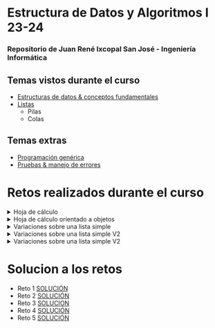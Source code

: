 # Estructura de Datos y Algoritmos I 23-24

### Repositorio de Juan René Ixcopal San José - Ingeniería Informática

## Temas vistos durante el curso

- [Estructuras de datos & conceptos fundamentales](001-intro/primitivasMatricesClasesObjetos.md)
- [Listas](002-listas/README.md)
  - Pilas
  - Colas

## Temas extras

- [Programación genérica](/temario/999-otrosTemas/programacionGenerica.md)
- [Pruebas & manejo de errores](/temario/999-otrosTemas/pruebas.md)

# Retos realizados durante el curso

<details>
  <summary>Hoja de cálculo</summary>

  ### Hoja de cálculo

El reto consiste en desarrollar una hoja de cálculo en consola.

### Requisitos
| |
|-|
La hoja de cálculo debe ser de 15 filas por 10 columnas.
La navegación mediante **w**/**a**/**s**/**d**
Para ingresar un valor, se debe utilizar el comando **e**
Para terminar, utilizar el comando **q**
Las celdas deben tener un ancho de 7 caracteres. 
En caso que el usuario ingrese contenido de más de 7 caracteres, se deben mostrar los 7 primeros caracteres (ver presentación, estado intermedio.)

### Reglas de entrega

- Guardar el trabajo en la carpeta entregas, dentro una carpeta que siga el formato *nombreApellido*. Ejemplo: **/entregas/fernandezIbuprofeno**
- El envío debe hacerse al repositorio de la asignatura, a la rama ***Reto-001***

### Presentación
<div align="center">

| |
|:-:|
![](/imagenes/HojaDeCalculo000.png)
Estado inicial
![](/imagenes/HojaDeCalculo001.png)
Estado intermedio

</div>
</details>








<details>
  <summary>Hoja de cálculo orientado a objetos</summary>

  ### Hoja de cálculo en OOP

Partiendo de lo desarrollado en el reto anterior (esto es muy importante): reescribir el código siguiendo el paradigma orientado a objetos.

El reto consiste en reescribir el código, no en agregarle funcionalidad.

Se pueden hacer ajustes menores, pero la esencia debe mantenerse.

### Reglas de entrega

- Tener terminado el reto 001.
- Guardar el trabajo en la carpeta entregas, dentro una carpeta que siga el formato *apellidoNombre*. Ejemplo: **/entregas/fernandezIbuprofeno**
- El envío debe hacerse al repositorio de la asignatura, a la rama ***Reto-002***
</details>









<details>
  <summary>Variaciones sobre una lista simple</summary>

  ### Variaciones sobre una lista simple

  Partiendo del código de listas básicas revisado en clase, y publicado [aquí](/src/listas/basica/)

El reto consiste en agregar funcionalidad sin alterar la esencia del código.

||
|-|
Optimizar el proceso de saber cuántos elementos tiene la lista.
Para este caso concreto, hacer más descriptivo el proceso de entrada y salida de elementos (*entró xxx*, *salió yyy*).
Verificar que los cambios en las clases Node y List funcionan ejecutandolas a través de la clase Ejemplo.

## Reglas de entrega

- Tener resueltos ambos retos.
- Se exige código limpio.
- Se reciben entregas a la rama Reto-003 hasta las 23:59:59 del jueves 19 de octubre de 2023.

### Sugerencia de presentación

#### Presentación actual

```
LA FILA------------------
-------------------------
Esta vacia? true
Esta vacia? false
LA FILA------------------
Juanito
Pepito
Anita
-------------------------
Tamaño: 4
Tamaño: 3
LA FILA------------------
Juanito
Pepito
Anita
-------------------------
```

#### Presentación deseada

```
LA FILA------------------
-------------------------
Esta vacia? true
 > Llegó Juanito
 > Llegó Pepito
 > Llegó Anita
Esta vacia? false
LA FILA------------------
Juanito
Pepito
Anita
-------------------------
 > Llegó Luisito
Tamaño: 4
Se fue Luisito
Tamaño: 3
LA FILA------------------
Juanito
Pepito
Anita
-------------------------
┏[manuel]--[main ≡ ● ]
┖[~/misRepos/23-24-eda1]
```

</details>




<details>
  <summary>Variaciones sobre una lista simple V2</summary>

  ### Variaciones sobre una lista simple - Versión 2

Partiendo del código de listas básicas revisado en clase, publicado [aquí](/src/listas/basica/) y extendido en su último reto.

El reto consiste en agregar funcionalidad sin alterar la esencia del código.

||
|-|
Extender los métodos para agregar elementos, permitiendo agregar al inicio y al final.
Extender los métodos para eliminar elementos, permitiendo eliminar desde el inicio y desde el final.
Extender los métodos para agregar un i-ésimo elemento.
Extender los métodos para eliminar un i-ésimo elemento.
Verificar que los cambios en las clases Node y List funcionan ejecutandolas a través de la clase Ejemplo.

### Reglas de entrega

- Tener resueltos ambos retos.
- Se exige código limpio.
- Se reciben entregas a la rama Reto-004.
</details>




<details>
  <summary>Variaciones sobre una lista simple V2</summary>

  ### Reto CCCF

El centro comercial CF de El Alisal trabaja de 9 de la mañana a 9 de la noche vendiendo diversos artículos.

Un estudio previo determinó que la probabilidad de llegada de un cliente nuevo a la cola se estima en un 60% por minuto.

Para la gestión de la venta dispone de 4 cajas que van atendiendo a los clientes, que a su vez van situándose en fila conforme concluyen sus compras esperando una caja vacía que les atienda.

Cuando una caja está libre (es decir, no está atendiendo a ningún cliente), puede recibir a un nuevo cliente de la cola. Este cliente llevará su compra, la cual el estudio anteriormente citado midió en **packs de items**.

El usuario puede llevar un mínimo de 5 y un máximo de 15 pack de items para su atención.

Se tiene calculado que las cajas tardan 1 minuto en atender un pack de items.

|Escenario
|-|
|![](/imagenes/retoCCCF.png)

Desarrolle un programa que modele y simule el sistema explicado líneas arriba, teniendo en cuenta las condiciones indicadas.

### Reto base

Este programa debe ir mostrando los siguientes datos conforme avance el tiempo:

* Llegada de las personas
* Número de personas en cola
* El estado de atención de las cajas.

### Reto extendido

Extienda el programa anterior para que, al finalizar la jornada, presente un resumen con los siguientes datos:

* Número de minutos en que no hubo nadie en cola.
* Número de personas que estaban en cola al finalizar el día.
* Número de personas atendidas durante el día.
* Número de items vendidos en el día.

### Reto ampliado

Extienda el programa anterior para que soporte los siguientes supuestos:

* En caso que haya más de 15 personas en cola, agregue una persona más en caja, que atienda como mínimo a 5 personas (o mientras hayan más de 15 personas en cola).
* Agregue el rol de superadministrador del sistema, que permita encender o apagar cajas (suponga que puede gestionar hasta 6 cajas).

> Nota: Debido a su complejidad, se sugiere que los retos ampliados se resuelvan uno a la vez y que, dominados los conceptos, se integren en una única solución.

### Sugerencia de presentación

```bash
manuel@manuel-OptiPlex-7020:~/Documentos/miJava$ java TestParcial
MINUTO 1 - Llega 1 persona - En Cola: 0
Caja1:[13] | Caja2:[0] | Caja3:[0] | Caja4:[0]
- - - - - - - - - - - - - - - - - - - - - - - - - - - - - -
MINUTO 2 - No llega nadie  - En Cola: 0
Caja1:[12] | Caja2:[0] | Caja3:[0] | Caja4:[0]
- - - - - - - - - - - - - - - - - - - - - - - - - - - - - -
MINUTO 3 - Llega 1 persona - En Cola: 0
Caja1:[11] | Caja2:[6] | Caja3:[0] | Caja4:[0]
- - - - - - - - - - - - - - - - - - - - - - - - - - - - - -
MINUTO 4 - Llega 1 persona - En Cola: 0
Caja1:[10] | Caja2:[5] | Caja3:[4] | Caja4:[0]
- - - - - - - - - - - - - - - - - - - - - - - - - - - - - -
MINUTO 5 - No llega nadie  - En Cola: 0
Caja1:[9] | Caja2:[4] | Caja3:[3] | Caja4:[0]
- - - - - - - - - - - - - - - - - - - - - - - - - - - - - -
MINUTO 6 - Llega 1 persona - En Cola: 0
Caja1:[8] | Caja2:[3] | Caja3:[2] | Caja4:[4]
- - - - - - - - - - - - - - - - - - - - - - - - - - - - - -
MINUTO 7 - Llega 1 persona - En Cola: 1
Caja1:[7] | Caja2:[2] | Caja3:[1] | Caja4:[3]
- - - - - - - - - - - - - - - - - - - - - - - - - - - - - -
MINUTO 8 - No llega nadie  - En Cola: 1
Caja1:[6] | Caja2:[1] | Caja3:[0] | Caja4:[2]
- - - - - - - - - - - - - - - - - - - - - - - - - - - - - -
MINUTO 9 - Llega 1 persona - En Cola: 1
Caja1:[5] | Caja2:[0] | Caja3:[7] | Caja4:[1]
- - - - - - - - - - - - - - - - - - - - - - - - - - - - - -
MINUTO 10 - No llega nadie  - En Cola: 0
Caja1:[4] | Caja2:[6] | Caja3:[6] | Caja4:[0]
- - - - - - - - - - - - - - - - - - - - - - - - - - - - - -
MINUTO 11 - Llega 1 persona - En Cola: 0
Caja1:[3] | Caja2:[5] | Caja3:[5] | Caja4:[4]
- - - - - - - - - - - - - - - - - - - - - - - - - - - - - -
MINUTO 12 - Llega 1 persona - En Cola: 1
Caja1:[2] | Caja2:[4] | Caja3:[4] | Caja4:[3]
- - - - - - - - - - - - - - - - - - - - - - - - - - - - - -
MINUTO 720 - No llega nadie  - En Cola: 7
Caja1:[1] | Caja2:[4] | Caja3:[4] | Caja4:[2]
- - - - - - - - - - - - - - - - - - - - - - - - - - - -
RESUMEN
============================================================
Minutos con cola en cero  	  : 216
Personas en la cola al cierre : 7
Personas atendidas en el dia  : 295
Articulos vendidos en el dia  : 2684
============================================================
```


### Reglas

- Puede reutilizar el código que hizo en su momento. O no...
- El lenguaje de programación para desarrollarlo es libre. Lo mismo con el paradigma (estructurado u orientado a objetos).
- Se **exige** código limpio.
- Se reciben entregas a la rama Reto-005.
- Entregas hasta el lunes 6 a las 23:59:59
</details>

# Solucion a los retos

- Reto 1 [SOLUCIÓN](https://github.com/juanixcopal/23-24-eda1/tree/main/entregas/juanIxcopal/Reto-001)
- Reto 2 [SOLUCIÓN](https://github.com/juanixcopal/23-24-eda1/tree/main/entregas/juanIxcopal/Reto-002)
- Reto 3 [SOLUCION](https://github.com/juanixcopal/23-24-eda1/tree/main/entregas/juanIxcopal/Reto-003)
- Reto 4 [SOLUCIÓN](https://github.com/juanixcopal/23-24-eda1/tree/main/entregas/juanIxcopal/Reto-004)
- Reto 5 [SOLUCIÓN](https://github.com/juanixcopal/23-24-eda1/tree/main/entregas/juanIxcopal/Reto-005)
